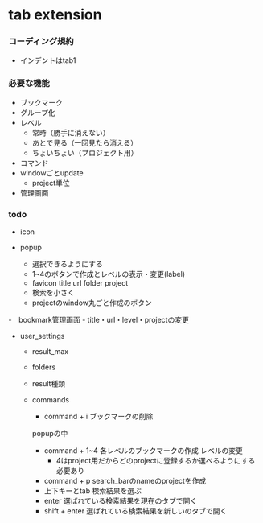 # tab extension
### コーディング規約
- インデントはtab1

### 必要な機能
- ブックマーク
- グループ化
- レベル
	- 常時（勝手に消えない）
	- あとで見る（一回見たら消える）
	- ちょいちょい（プロジェクト用）
- コマンド
- windowごとupdate
	- project単位
- 管理画面



### todo
- icon

- popup
    - 選択できるようにする
    - 1~4のボタンで作成とレベルの表示・変更(label)
    - favicon title url folder project
    - 検索を小さく
    - projectのwindow丸ごと作成のボタン

-　bookmark管理画面
    - title・url・level・projectの変更

- user_settings
    - result_max
    - folders
    - result種類
    - commands
        - command + i
            ブックマークの削除

        popupの中
        - command + 1~4
            各レベルのブックマークの作成
            レベルの変更
            * 4はproject用だからどのprojectに登録するか選べるようにする必要あり
        - command + p
            search_barのnameのprojectを作成
        - 上下キーとtab
            検索結果を選ぶ
        - enter
            選ばれている検索結果を現在のタブで開く
        - shift + enter
            選ばれている検索結果を新しいのタブで開く

